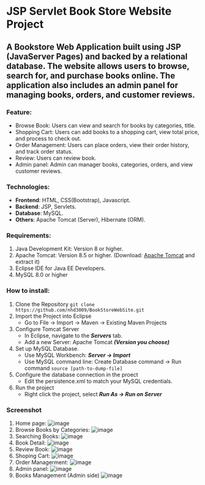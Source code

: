 # JSP Servlet Book Store Website Project

## A Bookstore Web Application built using JSP (JavaServer Pages) and backed by a relational database. The website allows users to browse, search for, and purchase books online. The application also includes an admin panel for managing books, orders, and customer reviews.
### Feature:
- Browse Book: Users can view and search for books by categories, title.
- Shopping Cart: Users can add books to a shopping cart, view total price, and process to check out.
- Order Management: Users can place orders, view their order history, and track order status.
- Review: Users can review book.
- Admin panel: Admin can manager books, categories, orders, and view customer reviews.
### Technologies:
- **Frontend**: HTML, CSS(Bootstrap), Javascript.
- **Backend**: JSP, Servlets.
- **Database**: MySQL.
- **Others**: Apache Tomcat (Server), Hibernate (ORM).

### Requirements:
1. Java Development Kit: Version 8 or higher.
2. Apache Tomcat: Version 8.5 or higher. (Download: [Apache Tomcat](https://tomcat.apache.org/download-90.cgi) and extract it)  
3. Eclipse IDE for Java EE Developers. 
4. MySQL 8.0 or higher

### How to install:
1. Clone the Repository
    ```git clone https://github.com/nhd3009/BookStoreWebSite.git```
2. Import the Project into Eclipse
   - Go to File -> Import -> Maven -> Existing Maven Projects
3. Configure Tomcat Server
   - In Eclipse, navigate to the ***Servers*** tab.
   - Add a new Server: Apache Tomcat ***(Version you choose)***
4. Set up MySQL Database.
   - Use MySQL Workbench: ***Server -> Import***
   - Use MySQL command line: Create Database command -> Run command ```source [path-to-dump-file]```
5. Configure the database connection in the proect
   - Edit the persistence.xml to match your MySQL credentials.
6. Run the project
   - Right click the project, select ***Run As -> Run on Server***

### Screenshot
1. Home page:
![image](https://github.com/user-attachments/assets/6df86f9b-955b-49c5-a6a8-928c24da33c3)
2. Browse Books by Categories:
![image](https://github.com/user-attachments/assets/0ef6370d-4ba9-43b4-baba-3297f02a3c9a)
3. Searching Books:
![image](https://github.com/user-attachments/assets/5c1e09c4-c2b2-432f-9dbe-3e997063a376)
4. Book Detail:
![image](https://github.com/user-attachments/assets/aa2044fc-4815-41ef-ad6e-b136b201e510)
5. Review Book:
![image](https://github.com/user-attachments/assets/18a94c6f-997f-4762-bd34-4fd2465f7f40)
6. Shoping Cart:
![image](https://github.com/user-attachments/assets/4e2c3f5b-2939-488e-81af-4b7e0ee866fe)
7. Order Managerment:
![image](https://github.com/user-attachments/assets/ac8ec70d-1ab6-4256-98e9-ed3a5824c5dc)
8. Admin panel:
![image](https://github.com/user-attachments/assets/cbba3ecc-77c2-4b12-ae72-91b6d4b5262d)
9. Books Management (Admin side)
![image](https://github.com/user-attachments/assets/0ba71ed5-1068-4c42-8f88-c09521f37dae)
